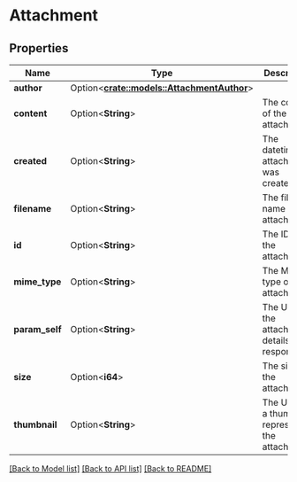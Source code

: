 # Attachment

## Properties

Name | Type | Description | Notes
------------ | ------------- | ------------- | -------------
**author** | Option<[**crate::models::AttachmentAuthor**](Attachment_author.md)> |  | [optional]
**content** | Option<**String**> | The content of the attachment. | [optional][readonly]
**created** | Option<**String**> | The datetime the attachment was created. | [optional][readonly]
**filename** | Option<**String**> | The file name of the attachment. | [optional][readonly]
**id** | Option<**String**> | The ID of the attachment. | [optional][readonly]
**mime_type** | Option<**String**> | The MIME type of the attachment. | [optional][readonly]
**param_self** | Option<**String**> | The URL of the attachment details response. | [optional][readonly]
**size** | Option<**i64**> | The size of the attachment. | [optional][readonly]
**thumbnail** | Option<**String**> | The URL of a thumbnail representing the attachment. | [optional][readonly]

[[Back to Model list]](../README.md#documentation-for-models) [[Back to API list]](../README.md#documentation-for-api-endpoints) [[Back to README]](../README.md)


